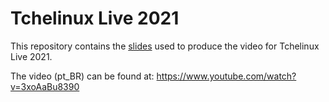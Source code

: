 Tchelinux Live 2021
===================

This repository contains the [slides](nao-programe-ao-acaso.pdf) used
to produce the video for Tchelinux Live 2021.

The video (pt_BR) can be found at:
    https://www.youtube.com/watch?v=3xoAaBu8390

